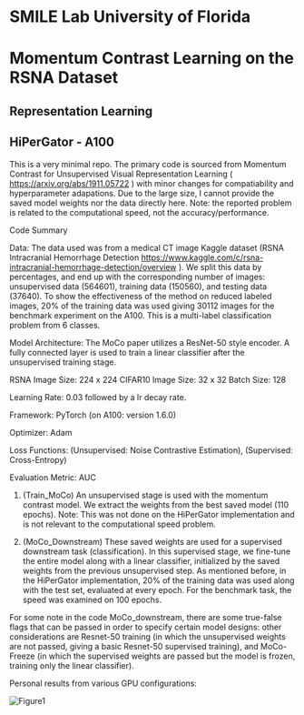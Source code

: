 # SMILE Lab University of Florida
# Momentum Contrast Learning on the RSNA Dataset
## Representation Learning 
## HiPerGator - A100 

This is a very minimal repo. The primary code is sourced from Momentum Contrast for Unsupervised Visual Representation Learning ( https://arxiv.org/abs/1911.05722 ) with minor changes for compatiability and hyperparameter adapations. Due to the large size, I cannot provide the saved model weights nor the data directly here. Note: the reported problem is related to the computational speed, not the accuracy/performance. 

Code Summary 
 
Data: The data used was from a medical CT image Kaggle dataset (RSNA Intracranial Hemorrhage Detection https://www.kaggle.com/c/rsna-intracranial-hemorrhage-detection/overview ).  We split this data by percentages, and end up with the corresponding number of images: unsupervised data (564601), training data (150560), and testing data (37640). To show the effectiveness of the method on reduced labeled images, 20% of the training data was used giving 30112 images for the benchmark experiment on the A100. This is a multi-label classification problem from 6 classes. 

Model Architecture: The MoCo paper utilizes a ResNet-50 style encoder. A fully connected layer is used to train a linear classifier after the unsupervised training stage. 

RSNA Image Size: 224 x 224
CIFAR10 Image Size: 32 x 32 
Batch Size: 128 


Learning Rate: 0.03 followed by a lr decay rate. 

Framework: PyTorch (on A100: version 1.6.0) 

Optimizer: Adam 

Loss Functions: (Unsupervised: Noise Contrastive Estimation), (Supervised: Cross-Entropy)

Evaluation Metric: AUC

1) (Train_MoCo) An unsupervised stage is used with the momentum contrast model. We extract the weights from the best saved model (110 epochs). Note: This was not done on the HiPerGator implementation and is not relevant to the computational speed problem. 

2) (MoCo_Downstream) These saved weights are used for a supervised downstream task (classification). In this supervised stage, we fine-tune the entire model along with a linear classifier, initialized by the saved weights from the previous unsupervised step. As mentioned before, in the HiPerGator implementation, 20% of the training data was used along with the test set, evaluated at every epoch. For the benchmark task, the speed was examined on 100 epochs. 

For some note in the code MoCo_downstream, there are some true-false flags that can be passed in order to specify certain model designs: other considerations are Resnet-50 training (in which the unsupervised weights are not passed, giving a basic Resnet-50 supervised training), and MoCo-Freeze (in which the supervised weights are passed but the model is frozen, training only the linear classifier). 

Personal results from various GPU configurations:

![Figure1](https://user-images.githubusercontent.com/57649485/88983920-45703700-d29a-11ea-94e2-1398620c3de9.PNG)

